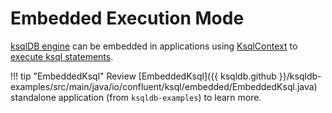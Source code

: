 # Embedded Execution Mode

[ksqlDB engine](../KsqlEngine.md) can be embedded in applications using [KsqlContext](KsqlContext.md) to [execute ksql statements](KsqlContext.md#sql).

!!! tip "EmbeddedKsql"
    Review [EmbeddedKsql]({{ ksqldb.github }}/ksqldb-examples/src/main/java/io/confluent/ksql/embedded/EmbeddedKsql.java) standalone application (from `ksqldb-examples`) to learn more.
